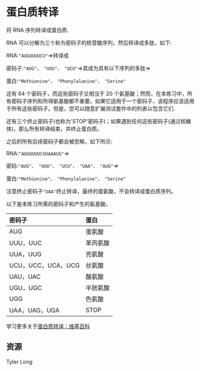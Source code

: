 # 蛋白质转译

将 RNA 序列转译成蛋白质.

RNA 可以分解为三个称为密码子的核苷酸序列，然后转译成多肽，如下:

RNA:`"AUGUUUUCU"`=>转译成

密码子:`"AUG"， "UUU"， "UCU"`=>其成为具有以下序列的多肽=>

蛋白:`"Methionine"， "Phenylalanine"， "Serine"`

这有 64 个密码子，而这些密码子又相当于 20 个氨基酸；然而，在本练习中，所有密码子序列和所得氨基酸都不重要。如果它适用于一个密码子，该程序应该适用于所有这些密码子。但是，您可以随意扩展测试套件中的列表以包含它们.

还有三个终止密码子(也称为'STOP'密码子)；如果遇到任何这些密码子(通过核糖体)，那么所有转译结束，并终止蛋白质。

之后的所有后续密码子都会被忽略，如下所示:

RNA:`"AUGUUUUCUUAAAUG"`=>

密码:`"AUG"， "UUU"， "UCU"， "UAA"， "AUG"`=>

蛋白:`"Methionine"， "Phenylalanine"， "Serine"`

注意终止密码子`"UAA"`终止转译，最终的蛋氨酸，不会转译成蛋白质序列。

以下是本练习所需的密码子和产生的氨基酸。

| 密码子             | 蛋白     |
| :----------------- | :------- |
| AUG                | 蛋氨酸   |
| UUU，UUC           | 苯丙氨酸 |
| UUA，UUG           | 亮氨酸   |
| UCU，UCC，UCA，UCG | 丝氨酸   |
| UAU，UAC           | 酪氨酸   |
| UGU，UGC           | 半胱氨酸 |
| UGG                | 色氨酸   |
| UAA，UAG，UGA      | STOP     |

学习更多关于[蛋白质转译：维基百科](<http://en.wikipedia.org/wiki/Translation_(biology)>)

[help-page]: https://exercism.io/tracks/rust/learning
[modules]: https://doc.rust-lang.org/book/ch07-00-modules.html
[cargo]: https://doc.rust-lang.org/book/ch14-00-more-about-cargo.html
[rust-tests]: https://doc.rust-lang.org/book/ch11-02-running-tests.html

## 资源

Tyler Long
